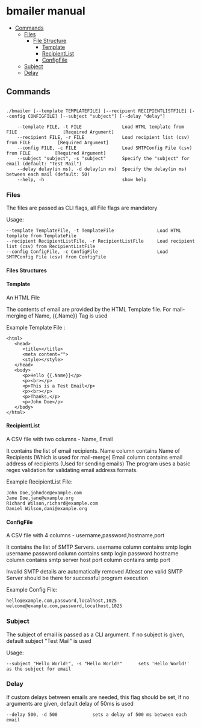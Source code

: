 bmailer manual
===
<!-- toc -->

- [Commands](#commands)
    - [Files](#files)
        - [File Structure](#file-structures)
            - [Template](#template)
            - [RecipientList](#RecipientList)
            - [ConfigFile](#ConfigFile)
    - [Subject](#subject)
    - [Delay](#delay)



<!-- tocstop -->

## Commands

```

./bmailer [--template TEMPLATEFILE] [--recipient RECIPIENTLISTFILE] [--config CONFIGFILE] [--subject "subject"] [--delay "delay"]

    --template FILE, -t FILE               Load HTML template from FILE                 [Required Argument]
    --recipient FILE, -r FILE              Load recipient list (csv) from FILE          [Required Argument]
    --config FILE, -c FILE                 Load SMTPConfig File (csv) from FILE         [Required Argument]
    --subject "subject", -s "subject"      Specify the "subject" for email (default: "Test Mail")
    --delay delay(in ms), -d delay(in ms)  Specify the delay(in ms) between each mail (default: 50)
    --help, -h                             show help

```

### Files

The files are passed as CLI flags, all File flags are mandatory

Usage:

    --template TemplateFile, -t TemplateFile                Load HTML template from TemplateFile
    --recipient RecipientListFile, -r RecipientListFile     Load recipient list (csv) from RecipientListFile
    --config ConfigFile, -c ConfigFile                      Load SMTPConfig File (csv) from ConfigFile

#### Files Structures

#### Template

An HTML File

The contents of email are provided by the HTML Template file. 
For mail-merging of Name, {{.Name}} Tag is used

Example Template File :
```
<html>
   <head>
      <title></title>
      <meta content="">
      <style></style>
   </head>
   <body>
      <p>Hello {{.Name}}</p>
      <p><br></p>
      <p>This is a Test Email</p>
      <p><br></p>
      <p>Thanks,</p>
      <p>John Doe</p>
   </body>
</html>
```

#### RecipientList

A CSV file with two columns - Name, Email

It contains the list of email recipients. 
Name column contains Name of Recipients (Which is used for mail-merge)
Email column contains email address of recipients (Used for sending emails)
The program uses a basic regex validation for validating email address formats.

Example RecipientList File:
```
John Doe,johndoe@example.com
Jane Doe,jane@example.org
Richard Wilson,richard@example.com
Daniel Wilson,dani@example.org

``` 

#### ConfigFile

A CSV file with 4 columns - username,password,hostname,port

It contains the list of SMTP Servers. 
username column contains smtp login username 
password column contains smtp login password
hostname column contains smtp server host
port column contains smtp port

Invalid SMTP details are automatically removed
Atleast one valid SMTP Server should be there for successful program execution

Example Config File:
```
hello@example.com,password,localhost,1025
welcome@example.com,password,localhost,1025
``` 
### Subject

The subject of email is passed as a CLI argument. 
If no subject is given, default subject "Test Mail" is used

Usage:

    --subject "Hello World!", -s "Hello World!"      sets 'Hello World!' as the subject for email

### Delay

If custom delays between emails are needed, this flag should be set,
If no arguments are given, default delay of 50ms is used

    --delay 500, -d 500             sets a delay of 500 ms between each email

